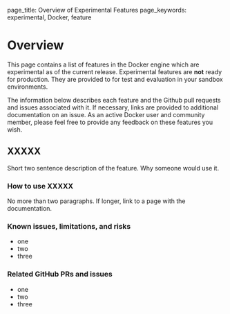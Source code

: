 page_title: Overview of Experimental Features
page_keywords: experimental, Docker, feature

# Overview 

This page contains a list of features in the Docker engine which are experimental as of the current release. Experimental features are **not** ready for production.  They are provided to for test and evaluation in your sandbox environments.  

The information below describes each feature and the Github pull requests and issues associated with it. If necessary, links are provided to additional documentation on an issue.  As an active Docker user and community member, please feel free to provide any feedback on these features you wish.

## XXXXX

Short two sentence description of the feature. Why someone would use it.

### How to use XXXXX

No more than two paragraphs. If longer, link to a page with the documentation.

### Known issues, limitations, and risks

* one
* two
* three

### Related GitHub PRs and issues

* one
* two 
* three
